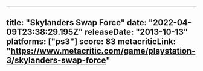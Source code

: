 
---
title: "Skylanders Swap Force"
date: "2022-04-09T23:38:29.195Z"
releaseDate: "2013-10-13"
platforms: ["ps3"]
score: 83
metacriticLink: "https://www.metacritic.com/game/playstation-3/skylanders-swap-force"
---
